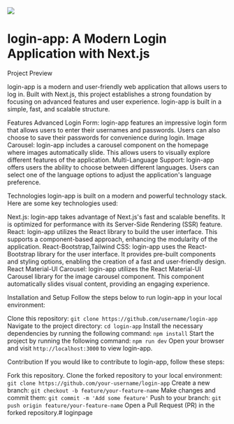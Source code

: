

<img src="/login-app/public/images/login.jpeg" width={400}>


<h1 className="text-center">login-app: A Modern Login Application with Next.js</h1>

Project Preview

login-app is a modern and user-friendly web application that allows users to log in. Built with Next.js, this project establishes a strong foundation by focusing on advanced features and user experience. login-app is built in a simple, fast, and scalable structure.

Features
Advanced Login Form: login-app features an impressive login form that allows users to enter their usernames and passwords. Users can also choose to save their passwords for convenience during login.
Image Carousel: login-app includes a carousel component on the homepage where images automatically slide. This allows users to visually explore different features of the application.
Multi-Language Support: login-app offers users the ability to choose between different languages. Users can select one of the language options to adjust the application's language preference.


Technologies
login-app is built on a modern and powerful technology stack. Here are some key technologies used:

Next.js: login-app takes advantage of Next.js's fast and scalable benefits. It is optimized for performance with its Server-Side Rendering (SSR) feature.
React: login-app utilizes the React library to build the user interface. This supports a component-based approach, enhancing the modularity of the application.
React-Bootstrap,Tailwind CSS: login-app uses the React-Bootstrap library for the user interface. It provides pre-built components and styling options, enabling the creation of a fast and user-friendly design.
React Material-UI Carousel: login-app utilizes the React Material-UI Carousel library for the image carousel component. This component automatically slides visual content, providing an engaging experience.

Installation and Setup
Follow the steps below to run login-app in your local environment:

Clone this repository: `git clone https://github.com/username/login-app`
Navigate to the project directory: `cd login-app`
Install the necessary dependencies by running the following command: `npm install`
Start the project by running the following command: `npm run dev`
Open your browser and visit `http://localhost:3000` to view login-app.

Contribution
If you would like to contribute to login-app, follow these steps:

Fork this repository.
Clone the forked repository to your local environment: `git clone https://github.com/your-username/login-app`
Create a new branch: `git checkout -b feature/your-feature-name`
Make changes and commit them: `git commit -m 'Add some feature'`
Push to your branch: `git push origin feature/your-feature-name`
Open a Pull Request (PR) in the forked repository.# loginpage
